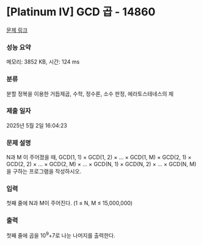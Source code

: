 # [Platinum IV] GCD 곱 - 14860 

[문제 링크](https://www.acmicpc.net/problem/14860) 

### 성능 요약

메모리: 3852 KB, 시간: 124 ms

### 분류

분할 정복을 이용한 거듭제곱, 수학, 정수론, 소수 판정, 에라토스테네스의 체

### 제출 일자

2025년 5월 2일 16:04:23

### 문제 설명

<p>N과 M 이 주어졌을 때, GCD(1, 1) × GCD(1, 2) × ... × GCD(1, M) × GCD(2, 1) × GCD(2, 2) × ... × GCD(2, M) × ... × GCD(N, 1) × GCD(N, 2) × ... × GCD(N, M)을 구하는 프로그램을 작성하시오.</p>

### 입력 

 <p>첫째 줄에 N과 M이 주어진다. (1 ≤ N, M ≤ 15,000,000)</p>

### 출력 

 <p>첫째 줄에 곱을 10<sup>9</sup>+7로 나눈 나머지를 출력한다.</p>

